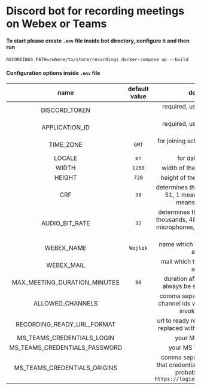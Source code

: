 # Discord bot for recording meetings on Webex or Teams

#### To start please create `.env` file inside bot directory, configure it and then run

```
RECORDINGS_PATH=/where/to/store/recordings docker-compose up --build
```

#### Configuration options inside `.env` file

|             name              | default value |                                                         description                                                          |
| :---------------------------: | :-----------: | :--------------------------------------------------------------------------------------------------------------------------: |
|         DISCORD_TOKEN         |               |                                            required, used to connect with Discord                                            |
|        APPLICATION_ID         |               |                                            required, used to connect with Discord                                            |
|           TIME_ZONE           |     `GMT`     |                                            for joining scheduled meetings on time                                            |
|            LOCALE             |     `en`      |                                                     for dates formatting                                                     |
|             WIDTH             |    `1280`     |                                               width of the recording in pixels                                               |
|            HEIGHT             |     `720`     |                                              height of the recording in pixels                                               |
|              CRF              |     `38`      |                    determines the quality of video, 1-51, 1 means high quality, 51 means small file size                     |
|        AUDIO_BIT_RATE         |     `32`      |       determines the quality of audio in thousands, 48 is standard for most microphones, lower means smaller file size       |
|          WEBEX_NAME           |   `Wojtek`    |                                          name which to type when webex asks for it                                           |
|          WEBEX_MAIL           |               |                                          mail which to type when webex asks for it                                           |
| MAX_MEETING_DURATION_MINUTES  |     `90`      |                                duration after a recording will always be stopped, in minutes                                 |
|       ALLOWED_CHANNELS        |               |                       comma separated list of Discord channel ids which can be used to invoke commands                       |
|  RECORDING_READY_URL_FORMAT   |               |                           url to ready recording, `%name%` gets replaced with recording file name                            |
|  MS_TEAMS_CREDENTIALS_LOGIN   |               |                                                     your MS Teams email                                                      |
| MS_TEAMS_CREDENTIALS_PASSWORD |               |                                                    your MS Teams password                                                    |
| MS_TEAMS_CREDENTIALS_ORIGINS  |               | comma separated list of origins that credentials may be typed into, probably want to add `https://login.microsoftonline.com` |
